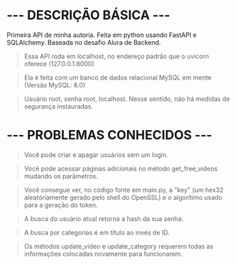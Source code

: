 # --- DESCRIÇÃO BÁSICA --- #
Primeira API de minha autoria. Feita em python usando FastAPI e SQLAlchemy. Baseada no desafio Alura de Backend.

> Essa API roda em localhost, no endereço padrão que o uvicorn oferece (127.0.0.1:8000)

> Ela é feita com um banco de dados relacional MySQL em mente (Versão MySQL: 8.0)

> Usuário root, senha root, localhost. Nesse sentido, não há medidas de segurança instauradas.

# --- PROBLEMAS CONHECIDOS --- #

> Você pode criar e apagar usuários sem um login.

> Você pode acessar páginas adicionais no método get_free_videos mudando os parâmetros.

> Você consegue ver, no código fonte em main.py, a "key" (um hex32 aleatóriamente gerado pelo shell do OpenSSL) e o algorítimo usado para a geração do token.

> A busca do usuário atual retorna a hash da sua senha.

> A busca por categorias é em título ao invés de ID.

> Os métodos update_video e update_category requerem todas as informações colocadas novamente para funcionarem.
